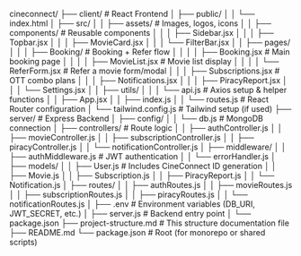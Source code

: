 cineconnect/
├── client/                                  # React Frontend
│   ├── public/
│   │   └── index.html
│   ├── src/
│   │   ├── assets/                          # Images, logos, icons
│   │   ├── components/                      # Reusable components
│   │   │   ├── Sidebar.jsx
│   │   │   ├── Topbar.jsx
│   │   │   ├── MovieCard.jsx
│   │   │   └── FilterBar.jsx
│   │   ├── pages/
│   │   │   ├── Booking/                     # Booking + Refer flow
│   │   │   │   ├── Booking.jsx              # Main booking page
│   │   │   │   ├── MovieList.jsx            # Movie list display
│   │   │   │   └── ReferForm.jsx            # Refer a movie form/modal
│   │   │   ├── Subscriptions.jsx            # OTT combo plans
│   │   │   ├── Notifications.jsx
│   │   │   ├── PiracyReport.jsx
│   │   │   └── Settings.jsx
│   │   ├── utils/
│   │   │   └── api.js                       # Axios setup & helper functions
│   │   ├── App.jsx
│   │   ├── index.js
│   │   └── routes.js                        # React Router configuration
│   └── tailwind.config.js                   # Tailwind setup (if used)
├── server/                                  # Express Backend
│   ├── config/
│   │   └── db.js                            # MongoDB connection
│   ├── controllers/                         # Route logic
│   │   ├── authController.js
│   │   ├── movieController.js
│   │   ├── subscriptionController.js
│   │   ├── piracyController.js
│   │   └── notificationController.js
│   ├── middleware/
│   │   ├── authMiddleware.js                # JWT authentication
│   │   └── errorHandler.js
│   ├── models/
│   │   ├── User.js                          # Includes CineConnect ID generation
│   │   ├── Movie.js
│   │   ├── Subscription.js
│   │   ├── PiracyReport.js
│   │   └── Notification.js
│   ├── routes/
│   │   ├── authRoutes.js
│   │   ├── movieRoutes.js
│   │   ├── subscriptionRoutes.js
│   │   ├── piracyRoutes.js
│   │   └── notificationRoutes.js
│   ├── .env                                 # Environment variables (DB_URI, JWT_SECRET, etc.)
│   ├── server.js                            # Backend entry point
│   └── package.json
├── project-structure.md                     # This structure documentation file
├── README.md
└── package.json                             # Root (for monorepo or shared scripts)
